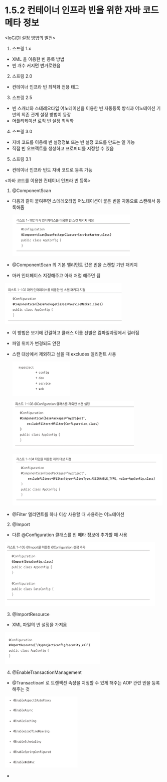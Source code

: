 # 1.5.2 컨테이너 인프라 빈을 위한 자바 코드 메타 정보

<IoC/DI 설정 방법의 발전>

1) 스프링 1.x

- XML 을 이용한 빈 등록 방법
- 빈 개수 커지면 번거로웠음

2) 스프링 2.0

- 컨테이너 인프라 빈 최적화 전용 태그

3) 스프링 2.5 

- 빈 스캐너와 스테레오타입 어노테이션을 이용한 빈 자동등록 방식과 어노테이션 기반의 의존 관계 설정 방법이 등장
- 어플리케이션 로직 빈 설정 최적화

4) 스프링 3.0

- 자바 코드를 이용해 빈 설정정보 또는 빈 설정 코드를 만드는 일 가능
- 직접 빈 오브젝트를 생성하고 프로퍼티를 지정할 수 있음

5) 스프링 3.1

- 컨테이너 인프라 빈도 자바 코드로 등록 가능

<자바 코드를 이용한 컨테이너 인프라 빈 등록>

1) @ComponentScan

- 다음과 같이 붙여주면 스테레오타입 어노테이션이 붙은 빈을 자동으로 스캔해서 등록해줌

    ![1%205%202%20%E1%84%8F%E1%85%A5%E1%86%AB%E1%84%90%E1%85%A6%E1%84%8B%E1%85%B5%E1%84%82%E1%85%A5%20%E1%84%8B%E1%85%B5%E1%86%AB%E1%84%91%E1%85%B3%E1%84%85%E1%85%A1%20%E1%84%87%E1%85%B5%E1%86%AB%E1%84%8B%E1%85%B3%E1%86%AF%20%E1%84%8B%E1%85%B1%E1%84%92%E1%85%A1%E1%86%AB%20%E1%84%8C%E1%85%A1%E1%84%87%E1%85%A1%20%E1%84%8F%E1%85%A9%E1%84%83%E1%85%B3%20%E1%84%86%E1%85%A6%E1%84%90%20382c2e0c5ff14eb48e860694a6a46ca9/Untitled.png](1%205%202%20%E1%84%8F%E1%85%A5%E1%86%AB%E1%84%90%E1%85%A6%E1%84%8B%E1%85%B5%E1%84%82%E1%85%A5%20%E1%84%8B%E1%85%B5%E1%86%AB%E1%84%91%E1%85%B3%E1%84%85%E1%85%A1%20%E1%84%87%E1%85%B5%E1%86%AB%E1%84%8B%E1%85%B3%E1%86%AF%20%E1%84%8B%E1%85%B1%E1%84%92%E1%85%A1%E1%86%AB%20%E1%84%8C%E1%85%A1%E1%84%87%E1%85%A1%20%E1%84%8F%E1%85%A9%E1%84%83%E1%85%B3%20%E1%84%86%E1%85%A6%E1%84%90%20382c2e0c5ff14eb48e860694a6a46ca9/Untitled.png)

- @ComponentScan 의 기본 엘리먼트 값은 빈을 스캔할 기반 패키지
- 마커 인터페이스 지정해주고 아래 처럼 해주면 됨

![1%205%202%20%E1%84%8F%E1%85%A5%E1%86%AB%E1%84%90%E1%85%A6%E1%84%8B%E1%85%B5%E1%84%82%E1%85%A5%20%E1%84%8B%E1%85%B5%E1%86%AB%E1%84%91%E1%85%B3%E1%84%85%E1%85%A1%20%E1%84%87%E1%85%B5%E1%86%AB%E1%84%8B%E1%85%B3%E1%86%AF%20%E1%84%8B%E1%85%B1%E1%84%92%E1%85%A1%E1%86%AB%20%E1%84%8C%E1%85%A1%E1%84%87%E1%85%A1%20%E1%84%8F%E1%85%A9%E1%84%83%E1%85%B3%20%E1%84%86%E1%85%A6%E1%84%90%20382c2e0c5ff14eb48e860694a6a46ca9/Untitled%201.png](1%205%202%20%E1%84%8F%E1%85%A5%E1%86%AB%E1%84%90%E1%85%A6%E1%84%8B%E1%85%B5%E1%84%82%E1%85%A5%20%E1%84%8B%E1%85%B5%E1%86%AB%E1%84%91%E1%85%B3%E1%84%85%E1%85%A1%20%E1%84%87%E1%85%B5%E1%86%AB%E1%84%8B%E1%85%B3%E1%86%AF%20%E1%84%8B%E1%85%B1%E1%84%92%E1%85%A1%E1%86%AB%20%E1%84%8C%E1%85%A1%E1%84%87%E1%85%A1%20%E1%84%8F%E1%85%A9%E1%84%83%E1%85%B3%20%E1%84%86%E1%85%A6%E1%84%90%20382c2e0c5ff14eb48e860694a6a46ca9/Untitled%201.png)

- 이 방법은 보기에 간결하고 클래스 이름 선별은 컴파일과정에서 걸러짐
- 파일 위치가 변경되도 안전
- 스캔 대상에서 제외하고 싶을 때 excludes 엘리먼트 사용

    ![1%205%202%20%E1%84%8F%E1%85%A5%E1%86%AB%E1%84%90%E1%85%A6%E1%84%8B%E1%85%B5%E1%84%82%E1%85%A5%20%E1%84%8B%E1%85%B5%E1%86%AB%E1%84%91%E1%85%B3%E1%84%85%E1%85%A1%20%E1%84%87%E1%85%B5%E1%86%AB%E1%84%8B%E1%85%B3%E1%86%AF%20%E1%84%8B%E1%85%B1%E1%84%92%E1%85%A1%E1%86%AB%20%E1%84%8C%E1%85%A1%E1%84%87%E1%85%A1%20%E1%84%8F%E1%85%A9%E1%84%83%E1%85%B3%20%E1%84%86%E1%85%A6%E1%84%90%20382c2e0c5ff14eb48e860694a6a46ca9/Untitled%202.png](1%205%202%20%E1%84%8F%E1%85%A5%E1%86%AB%E1%84%90%E1%85%A6%E1%84%8B%E1%85%B5%E1%84%82%E1%85%A5%20%E1%84%8B%E1%85%B5%E1%86%AB%E1%84%91%E1%85%B3%E1%84%85%E1%85%A1%20%E1%84%87%E1%85%B5%E1%86%AB%E1%84%8B%E1%85%B3%E1%86%AF%20%E1%84%8B%E1%85%B1%E1%84%92%E1%85%A1%E1%86%AB%20%E1%84%8C%E1%85%A1%E1%84%87%E1%85%A1%20%E1%84%8F%E1%85%A9%E1%84%83%E1%85%B3%20%E1%84%86%E1%85%A6%E1%84%90%20382c2e0c5ff14eb48e860694a6a46ca9/Untitled%202.png)

    ![1%205%202%20%E1%84%8F%E1%85%A5%E1%86%AB%E1%84%90%E1%85%A6%E1%84%8B%E1%85%B5%E1%84%82%E1%85%A5%20%E1%84%8B%E1%85%B5%E1%86%AB%E1%84%91%E1%85%B3%E1%84%85%E1%85%A1%20%E1%84%87%E1%85%B5%E1%86%AB%E1%84%8B%E1%85%B3%E1%86%AF%20%E1%84%8B%E1%85%B1%E1%84%92%E1%85%A1%E1%86%AB%20%E1%84%8C%E1%85%A1%E1%84%87%E1%85%A1%20%E1%84%8F%E1%85%A9%E1%84%83%E1%85%B3%20%E1%84%86%E1%85%A6%E1%84%90%20382c2e0c5ff14eb48e860694a6a46ca9/Untitled%203.png](1%205%202%20%E1%84%8F%E1%85%A5%E1%86%AB%E1%84%90%E1%85%A6%E1%84%8B%E1%85%B5%E1%84%82%E1%85%A5%20%E1%84%8B%E1%85%B5%E1%86%AB%E1%84%91%E1%85%B3%E1%84%85%E1%85%A1%20%E1%84%87%E1%85%B5%E1%86%AB%E1%84%8B%E1%85%B3%E1%86%AF%20%E1%84%8B%E1%85%B1%E1%84%92%E1%85%A1%E1%86%AB%20%E1%84%8C%E1%85%A1%E1%84%87%E1%85%A1%20%E1%84%8F%E1%85%A9%E1%84%83%E1%85%B3%20%E1%84%86%E1%85%A6%E1%84%90%20382c2e0c5ff14eb48e860694a6a46ca9/Untitled%203.png)

    ![1%205%202%20%E1%84%8F%E1%85%A5%E1%86%AB%E1%84%90%E1%85%A6%E1%84%8B%E1%85%B5%E1%84%82%E1%85%A5%20%E1%84%8B%E1%85%B5%E1%86%AB%E1%84%91%E1%85%B3%E1%84%85%E1%85%A1%20%E1%84%87%E1%85%B5%E1%86%AB%E1%84%8B%E1%85%B3%E1%86%AF%20%E1%84%8B%E1%85%B1%E1%84%92%E1%85%A1%E1%86%AB%20%E1%84%8C%E1%85%A1%E1%84%87%E1%85%A1%20%E1%84%8F%E1%85%A9%E1%84%83%E1%85%B3%20%E1%84%86%E1%85%A6%E1%84%90%20382c2e0c5ff14eb48e860694a6a46ca9/Untitled%204.png](1%205%202%20%E1%84%8F%E1%85%A5%E1%86%AB%E1%84%90%E1%85%A6%E1%84%8B%E1%85%B5%E1%84%82%E1%85%A5%20%E1%84%8B%E1%85%B5%E1%86%AB%E1%84%91%E1%85%B3%E1%84%85%E1%85%A1%20%E1%84%87%E1%85%B5%E1%86%AB%E1%84%8B%E1%85%B3%E1%86%AF%20%E1%84%8B%E1%85%B1%E1%84%92%E1%85%A1%E1%86%AB%20%E1%84%8C%E1%85%A1%E1%84%87%E1%85%A1%20%E1%84%8F%E1%85%A9%E1%84%83%E1%85%B3%20%E1%84%86%E1%85%A6%E1%84%90%20382c2e0c5ff14eb48e860694a6a46ca9/Untitled%204.png)

- @Filter 엘리먼트를 하나 이상 사용할 때 사용하는 어노테이션

2) @Import

- 다른 @Configuration 클래스를 빈 메타 정보에 추가할 때 사용

![1%205%202%20%E1%84%8F%E1%85%A5%E1%86%AB%E1%84%90%E1%85%A6%E1%84%8B%E1%85%B5%E1%84%82%E1%85%A5%20%E1%84%8B%E1%85%B5%E1%86%AB%E1%84%91%E1%85%B3%E1%84%85%E1%85%A1%20%E1%84%87%E1%85%B5%E1%86%AB%E1%84%8B%E1%85%B3%E1%86%AF%20%E1%84%8B%E1%85%B1%E1%84%92%E1%85%A1%E1%86%AB%20%E1%84%8C%E1%85%A1%E1%84%87%E1%85%A1%20%E1%84%8F%E1%85%A9%E1%84%83%E1%85%B3%20%E1%84%86%E1%85%A6%E1%84%90%20382c2e0c5ff14eb48e860694a6a46ca9/Untitled%205.png](1%205%202%20%E1%84%8F%E1%85%A5%E1%86%AB%E1%84%90%E1%85%A6%E1%84%8B%E1%85%B5%E1%84%82%E1%85%A5%20%E1%84%8B%E1%85%B5%E1%86%AB%E1%84%91%E1%85%B3%E1%84%85%E1%85%A1%20%E1%84%87%E1%85%B5%E1%86%AB%E1%84%8B%E1%85%B3%E1%86%AF%20%E1%84%8B%E1%85%B1%E1%84%92%E1%85%A1%E1%86%AB%20%E1%84%8C%E1%85%A1%E1%84%87%E1%85%A1%20%E1%84%8F%E1%85%A9%E1%84%83%E1%85%B3%20%E1%84%86%E1%85%A6%E1%84%90%20382c2e0c5ff14eb48e860694a6a46ca9/Untitled%205.png)

3) @ImportResource

- XML  파일의 빈 설정을 가져옴

![1%205%202%20%E1%84%8F%E1%85%A5%E1%86%AB%E1%84%90%E1%85%A6%E1%84%8B%E1%85%B5%E1%84%82%E1%85%A5%20%E1%84%8B%E1%85%B5%E1%86%AB%E1%84%91%E1%85%B3%E1%84%85%E1%85%A1%20%E1%84%87%E1%85%B5%E1%86%AB%E1%84%8B%E1%85%B3%E1%86%AF%20%E1%84%8B%E1%85%B1%E1%84%92%E1%85%A1%E1%86%AB%20%E1%84%8C%E1%85%A1%E1%84%87%E1%85%A1%20%E1%84%8F%E1%85%A9%E1%84%83%E1%85%B3%20%E1%84%86%E1%85%A6%E1%84%90%20382c2e0c5ff14eb48e860694a6a46ca9/Untitled%206.png](1%205%202%20%E1%84%8F%E1%85%A5%E1%86%AB%E1%84%90%E1%85%A6%E1%84%8B%E1%85%B5%E1%84%82%E1%85%A5%20%E1%84%8B%E1%85%B5%E1%86%AB%E1%84%91%E1%85%B3%E1%84%85%E1%85%A1%20%E1%84%87%E1%85%B5%E1%86%AB%E1%84%8B%E1%85%B3%E1%86%AF%20%E1%84%8B%E1%85%B1%E1%84%92%E1%85%A1%E1%86%AB%20%E1%84%8C%E1%85%A1%E1%84%87%E1%85%A1%20%E1%84%8F%E1%85%A9%E1%84%83%E1%85%B3%20%E1%84%86%E1%85%A6%E1%84%90%20382c2e0c5ff14eb48e860694a6a46ca9/Untitled%206.png)

4) @EnableTransactionManagement

- @Transactioanl 로 트랜잭션 속성을 지정할 수 있게 해주는 AOP 관련 빈을 등록해주는 것

![1%205%202%20%E1%84%8F%E1%85%A5%E1%86%AB%E1%84%90%E1%85%A6%E1%84%8B%E1%85%B5%E1%84%82%E1%85%A5%20%E1%84%8B%E1%85%B5%E1%86%AB%E1%84%91%E1%85%B3%E1%84%85%E1%85%A1%20%E1%84%87%E1%85%B5%E1%86%AB%E1%84%8B%E1%85%B3%E1%86%AF%20%E1%84%8B%E1%85%B1%E1%84%92%E1%85%A1%E1%86%AB%20%E1%84%8C%E1%85%A1%E1%84%87%E1%85%A1%20%E1%84%8F%E1%85%A9%E1%84%83%E1%85%B3%20%E1%84%86%E1%85%A6%E1%84%90%20382c2e0c5ff14eb48e860694a6a46ca9/Untitled%207.png](1%205%202%20%E1%84%8F%E1%85%A5%E1%86%AB%E1%84%90%E1%85%A6%E1%84%8B%E1%85%B5%E1%84%82%E1%85%A5%20%E1%84%8B%E1%85%B5%E1%86%AB%E1%84%91%E1%85%B3%E1%84%85%E1%85%A1%20%E1%84%87%E1%85%B5%E1%86%AB%E1%84%8B%E1%85%B3%E1%86%AF%20%E1%84%8B%E1%85%B1%E1%84%92%E1%85%A1%E1%86%AB%20%E1%84%8C%E1%85%A1%E1%84%87%E1%85%A1%20%E1%84%8F%E1%85%A9%E1%84%83%E1%85%B3%20%E1%84%86%E1%85%A6%E1%84%90%20382c2e0c5ff14eb48e860694a6a46ca9/Untitled%207.png)

-
